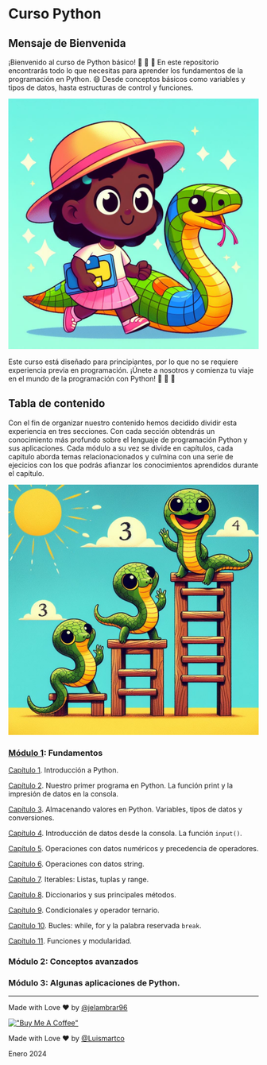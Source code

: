 # Curso Python

## Mensaje de Bienvenida

¡Bienvenido al curso de Python básico! 🐍 🐍 🐍 En este repositorio encontrarás todo lo que necesitas para aprender los fundamentos de la programación en Python. 😄 Desde conceptos básicos como variables y tipos de datos, hasta estructuras de control y funciones. 

![](/media/image1.jpeg "python logo")

Este curso está diseñado para principiantes, por lo que no se requiere experiencia previa en programación. ¡Únete a nosotros y comienza tu viaje en el mundo de la programación con Python! 🚀 🚀 🚀



## Tabla de contenido

Con el fin de organizar nuestro contenido hemos decidido dividir esta experiencia en tres secciones. Con cada sección obtendrás un conocimiento más profundo sobre el lenguaje de programación Python y sus aplicaciones. Cada módulo a su vez se divide en capítulos, cada capitulo aborda temas relacionacionados y culmina con una serie de ejecicios con los que podrás afianzar los conocimientos aprendidos durante el capítulo. 

![](/media/image5.jpeg "modules")

### [Módulo 1](modulo_01/): Fundamentos

[Capítulo 1](modulo_01/capitulo_01). Introducción a Python.

[Capítulo 2](modulo_01/capitulo_02). Nuestro primer programa en Python. La función print y la impresión de datos en la consola. 

[Capítulo 3](modulo_01/capitulo_03). Almacenando valores en Python. Variables, tipos de datos y conversiones. 

[Capítulo 4](modulo_01/capitulo_04). Introducción de datos desde la consola. La función ```input()```.

[Capítulo 5](modulo_01/capitulo_05). Operaciones con datos numéricos y precedencia de operadores.

[Capítulo 6](modulo_01/capitulo_06). Operaciones con datos string.

[Capítulo 7](modulo_01/capitulo_07). Iterables: Listas, tuplas y range. 

[Capítulo 8](modulo_01/capitulo_08). Diccionarios y sus principales métodos. 

[Capítulo 9](modulo_01/capitulo_09). Condicionales y operador ternario.

[Capítulo 10](modulo_01/capitulo_10). Bucles: while, for y la palabra reservada ```break```.

[Capítulo 11](modulo_01/capitulo_11). Funciones y modularidad. 

### Módulo 2: Conceptos avanzados


### Módulo 3: Algunas aplicaciones de Python.




____

Made with Love ❤️ by [@jelambrar96](https://github.com/jelambrar96)

[!["Buy Me A Coffee"](https://www.buymeacoffee.com/assets/img/custom_images/orange_img.png)](https://www.buymeacoffee.com/jelambrar1)

Made with Love ❤️ by [@Luismartco](https://github.com/Luismartco)

Enero 2024